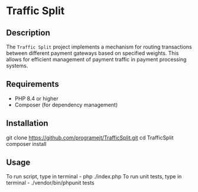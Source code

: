 # Traffic Split

## Description

The `Traffic Split` project implements a mechanism for routing transactions between different payment gateways based on specified weights. This allows for efficient management of payment traffic in payment processing systems.

## Requirements

- PHP 8.4 or higher
- Composer (for dependency management)

## Installation

git clone https://github.com/programejt/TrafficSplit.git
cd TrafficSplit
composer install

## Usage

To run script, type in terminal - php ./index.php
To run unit tests, type in terminal - ./vendor/bin/phpunit tests